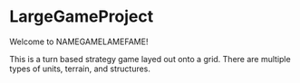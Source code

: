 # LargeGameProject

Welcome to NAMEGAMELAMEFAME!

This is a turn based strategy game layed out onto a grid. There are multiple types of units, terrain, and structures.
 



